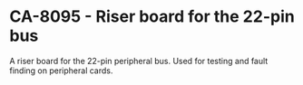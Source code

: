 # CA-8095 - Riser board for the 22-pin bus
A riser board for the 22-pin peripheral bus. Used for testing and fault finding on peripheral cards.